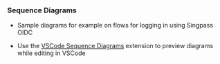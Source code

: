 ### Sequence Diagrams

- Sample diagrams for example on flows for logging in using Singpass OIDC

- Use the [VSCode Sequence Diagrams](https://marketplace.visualstudio.com/items?itemName=AleksandarDev.vscode-sequence-diagrams) extension to preview diagrams while editing in VSCode
